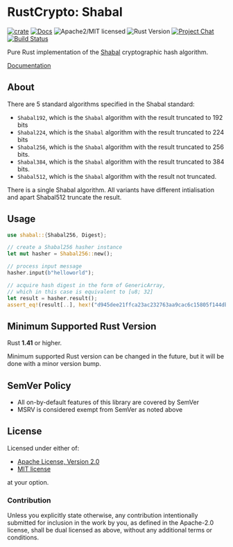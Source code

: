 # RustCrypto: Shabal

[![crate][crate-image]][crate-link]
[![Docs][docs-image]][docs-link]
![Apache2/MIT licensed][license-image]
![Rust Version][rustc-image]
[![Project Chat][chat-image]][chat-link]
[![Build Status][build-image]][build-link]

Pure Rust implementation of the [Shabal][1] cryptographic hash algorithm.

[Documentation][docs-link]

## About 
There are 5 standard algorithms specified in the Shabal standard:

* `Shabal192`, which is the `Shabal` algorithm with the result truncated to 192 bits
* `Shabal224`, which is the `Shabal` algorithm with the result truncated to 224 bits
* `Shabal256`, which is the `Shabal` algorithm with the result truncated to 256 bits.
* `Shabal384`, which is the `Shabal` algorithm with the result truncated to 384 bits.
* `Shabal512`, which is the `Shabal` algorithm with the result not truncated.

There is a single Shabal algorithm. All variants have different intialisation and apart
Shabal512 truncate the result.

## Usage

```rust
use shabal::{Shabal256, Digest};

// create a Shabal256 hasher instance
let mut hasher = Shabal256::new();

// process input message
hasher.input(b"helloworld");

// acquire hash digest in the form of GenericArray,
// which in this case is equivalent to [u8; 32]
let result = hasher.result();
assert_eq!(result[..], hex!("d945dee21ffca23ac232763aa9cac6c15805f144db9d6c97395437e01c8595a8"));
```

## Minimum Supported Rust Version

Rust **1.41** or higher.

Minimum supported Rust version can be changed in the future, but it will be
done with a minor version bump.

## SemVer Policy

- All on-by-default features of this library are covered by SemVer
- MSRV is considered exempt from SemVer as noted above

## License

Licensed under either of:

 * [Apache License, Version 2.0](http://www.apache.org/licenses/LICENSE-2.0)
 * [MIT license](http://opensource.org/licenses/MIT)

at your option.

### Contribution

Unless you explicitly state otherwise, any contribution intentionally submitted
for inclusion in the work by you, as defined in the Apache-2.0 license, shall be
dual licensed as above, without any additional terms or conditions.

[//]: # (badges)

[crate-image]: https://img.shields.io/crates/v/shabal.svg
[crate-link]: https://crates.io/crates/shabal
[docs-image]: https://docs.rs/shabal/badge.svg
[docs-link]: https://docs.rs/shabal/
[license-image]: https://img.shields.io/badge/license-Apache2.0/MIT-blue.svg
[rustc-image]: https://img.shields.io/badge/rustc-1.41+-blue.svg
[chat-image]: https://img.shields.io/badge/zulip-join_chat-blue.svg
[chat-link]: https://rustcrypto.zulipchat.com/#narrow/stream/260041-hashes
[build-image]: https://github.com/RustCrypto/hashes/workflows/shabal/badge.svg?branch=master
[build-link]: https://github.com/RustCrypto/hashes/actions?query=workflow%3Ashabal

[//]: # (general links)

[1]: https://www.cs.rit.edu/~ark/20090927/Round2Candidates/Shabal.pdf
